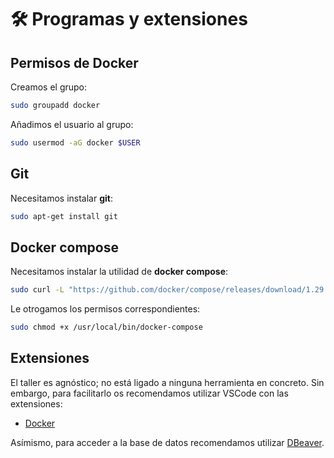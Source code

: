 # 🛠️ Programas y extensiones

## Permisos de Docker

Creamos el grupo:

```bash
sudo groupadd docker
```

Añadimos el usuario al grupo:

```bash
sudo usermod -aG docker $USER
```

## Git

Necesitamos instalar **git**:

```bash
sudo apt-get install git
```

## Docker compose

Necesitamos instalar la utilidad de **docker compose**:

```bash
sudo curl -L "https://github.com/docker/compose/releases/download/1.29.2/docker-compose-$(uname -s)-$(uname -m)" -o /usr/local/bin/docker-compose
```

Le otrogamos los permisos correspondientes:

```bash
sudo chmod +x /usr/local/bin/docker-compose
```

## Extensiones

El taller es agnóstico; no está ligado a ninguna herramienta en concreto. Sin embargo, para facilitarlo os recomendamos utilizar VSCode con las extensiones:

- [Docker](vscode:extension/ms-azuretools.vscode-docker)

Asímismo, para acceder a la base de datos recomendamos utilizar [DBeaver](https://dbeaver.io/download/).
